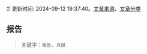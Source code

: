 :alarm_clock: 更新时间: 2024-09-12 19:37:40。[文章来源](/README.md)、[文章分类](/TAGS.md)

## 报告


> 关键字：`报告`、`月报`



